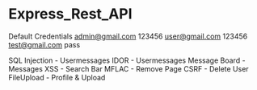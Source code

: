 # Express_Rest_API

Default Credentials 
admin@gmail.com 123456
user@gmail.com 123456
test@gmail.com pass


SQL Injection - Usermessages
IDOR - Usermessages
Message Board - Messages
XSS - Search Bar
MFLAC - Remove Page
CSRF - Delete User
FileUpload - Profile & Upload
